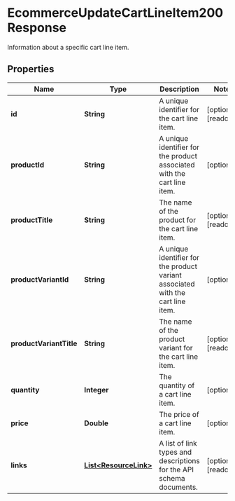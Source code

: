 

# EcommerceUpdateCartLineItem200Response

Information about a specific cart line item.

## Properties

| Name | Type | Description | Notes |
|------------ | ------------- | ------------- | -------------|
|**id** | **String** | A unique identifier for the cart line item. |  [optional] [readonly] |
|**productId** | **String** | A unique identifier for the product associated with the cart line item. |  [optional] |
|**productTitle** | **String** | The name of the product for the cart line item. |  [optional] [readonly] |
|**productVariantId** | **String** | A unique identifier for the product variant associated with the cart line item. |  [optional] |
|**productVariantTitle** | **String** | The name of the product variant for the cart line item. |  [optional] [readonly] |
|**quantity** | **Integer** | The quantity of a cart line item. |  [optional] |
|**price** | **Double** | The price of a cart line item. |  [optional] |
|**links** | [**List&lt;ResourceLink&gt;**](ResourceLink.md) | A list of link types and descriptions for the API schema documents. |  [optional] [readonly] |



